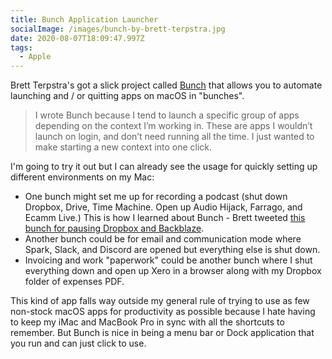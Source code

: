 ```yaml
---
title: Bunch Application Launcher
socialImage: /images/bunch-by-brett-terpstra.jpg
date: 2020-08-07T18:09:47.997Z
tags:
  - Apple
---
```

Brett Terpstra's got a slick project called [Bunch](https://brettterpstra.com/projects/bunch/) that allows you to automate launching and / or quitting apps on macOS in "bunches".

> I wrote Bunch because I tend to launch a specific group of apps depending on the context I’m working in. These are apps I wouldn’t launch on login, and don’t need running all the time. I just wanted to make starting a new context into one click.

I'm going to try it out but I can already see the usage for quickly setting up different environments on my Mac:

* One bunch might set me up for recording a podcast (shut down Dropbox, Drive, Time Machine. Open up Audio Hijack, Farrago, and Ecamm Live.) This is how I learned about Bunch - Brett tweeted [this bunch for pausing Dropbox and Backblaze](https://gist.github.com/ttscoff/71c922e5fef966684e7bcc770f0a25b6).
* Another bunch could be for email and communication mode where Spark, Slack, and Discord are opened but everything else is shut down.
* Invoicing and work "paperwork" could be another bunch where I shut everything down and open up Xero in a browser along with my Dropbox folder of expenses PDF.

This kind of app falls way outside my general rule of trying to use as few non-stock macOS apps for productivity as possible because I hate having to keep my iMac and MacBook Pro in sync with all the shortcuts to remember. But Bunch is nice in being a menu bar or Dock application that you run and can just click to use.